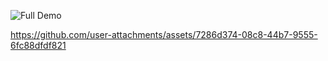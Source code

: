 ![Full Demo](https://drive.google.com/file/d/1jEaIIw_y_ztSGtuDPTHzyUkvV-2g0rzV/view)

https://github.com/user-attachments/assets/7286d374-08c8-44b7-9555-6fc88dfdf821

